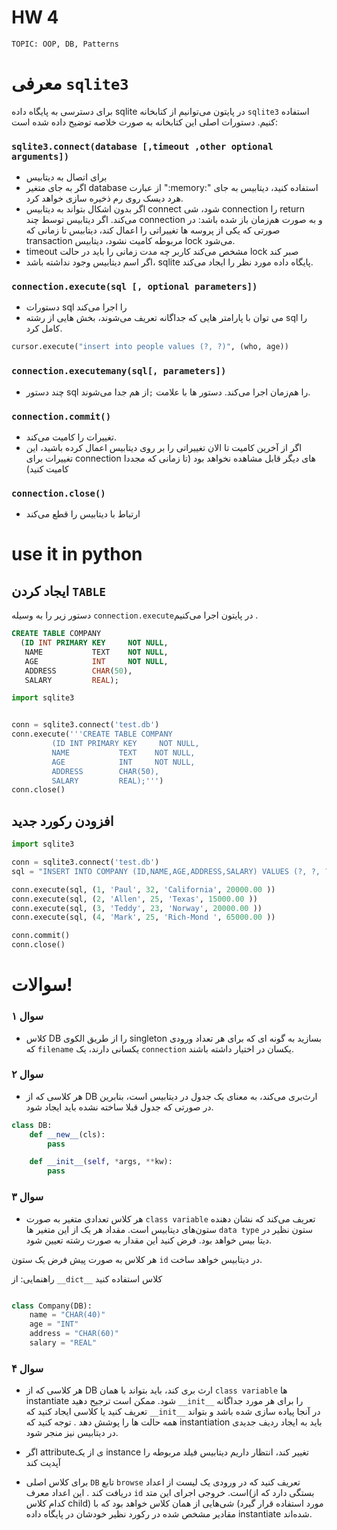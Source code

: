 # HW 4

`TOPIC: OOP, DB, Patterns`

# معرفی `sqlite3`


برای دسترسی به پایگاه داده sqlite در پایتون می‌توانیم از کتابخانه `sqlite3` استفاده کنیم. دستورات اصلی این کتابخانه به صورت خلاصه توضیح داده شده است: 

### `sqlite3.connect(database [,timeout ,other optional arguments])`

*  برای اتصال به دیتابیس
*  اگر به جای متغیر database از عبارت ":memory:" استفاده کنید، دیتابیس به جای هرد دیسک روی رم ذخیره سازی خواهد کرد.
*  اگر بدون اشکال بتواند به دیتابیس connect شود، شی connection را return می‌کند.
اگر دیتابیس توسط چند connection و به صورت هم‌زمان باز شده باشد: در صورتی که یکی از پروسه ها تغییراتی را اعمال کند، دیتابیس تا زمانی که transaction مربوطه کامیت نشود، دیتابیس lock می‌شود. 
*  timeout  مشخص می‌کند کاربر چه مدت زمانی را باید در حالت lock صبر کند 
*  اگر اسم دیتابیس وجود نداشته باشد، sqlite پایگاه داده مورد نظر را ایجاد می‌کند.


### `connection.execute(sql [, optional parameters])`

*  دستورات sql را اجرا می‌کند
*  می توان با پارامتر هایی که جداگانه تعریف می‌شوند، بخش هایی از رشته sql را کامل کرد. 

```python
cursor.execute("insert into people values (?, ?)", (who, age))
```

### `connection.executemany(sql[, parameters])`

*  چند دستور sql را هم‌زمان اجرا می‌کند. دستور ها با علامت `;`از هم جدا می‌شوند. 


### `connection.commit()`

* تغییرات را کامیت می‌کند.
* اگر از آخرین کامیت تا الان تغییراتی را بر روی دیتابیس اعمال کرده باشید، این تغییرات برای connection های دیگر قابل مشاهده نخواهد بود (تا زمانی که مجددا کامیت کنید) 

### `connection.close()`

*  ارتباط با دیتابیس را قطع می‌کند


# use it in python

## ایجاد کردن `TABLE`

دستور زیر را به وسیله `connection.execute`در پایتون اجرا می‌کنیم .

```sql
CREATE TABLE COMPANY
  (ID INT PRIMARY KEY     NOT NULL,
   NAME           TEXT    NOT NULL,
   AGE            INT     NOT NULL,
   ADDRESS        CHAR(50),
   SALARY         REAL);
```

```python
import sqlite3


conn = sqlite3.connect('test.db')
conn.execute('''CREATE TABLE COMPANY
         (ID INT PRIMARY KEY     NOT NULL,
         NAME           TEXT    NOT NULL,
         AGE            INT     NOT NULL,
         ADDRESS        CHAR(50),
         SALARY         REAL);''')
conn.close()
```

## افزودن رکورد جدید


```python
import sqlite3

conn = sqlite3.connect('test.db')
sql = "INSERT INTO COMPANY (ID,NAME,AGE,ADDRESS,SALARY) VALUES (?, ?, ?, ?, ?)"

conn.execute(sql, (1, 'Paul', 32, 'California', 20000.00 ))
conn.execute(sql, (2, 'Allen', 25, 'Texas', 15000.00 ))
conn.execute(sql, (3, 'Teddy', 23, 'Norway', 20000.00 ))
conn.execute(sql, (4, 'Mark', 25, 'Rich-Mond ', 65000.00 ))

conn.commit()
conn.close()
```


# سوالات!

### سوال ۱

*  کلاس DB را از طریق الکوی singleton بسازید به گونه ای که برای هر تعداد ورودی که `filename` یکسانی دارند، یک `connection‍‍` یکسان در اختیار داشته باشند. 

### سوال ۲

* هر کلاسی که از DB ارث‌بری می‌کند، به معنای یک جدول در دیتابیس است، بنابرین در صورتی که جدول قبلا ساخته نشده باید ایجاد شود. 

```python
class DB:
    def __new__(cls):
        pass

    def __init__(self, *args, **kw):
        pass
```

### سوال ۳

* هر کلاس تعدادی متغیر به صورت `class variable` تعریف می‌کند که نشان دهنده ستون‌های دیتابیس است. مقداد هر یک از این متغیر ها `data type` ستون نظیر در دیتا بیس خواهد بود. فرض کنید این مقدار به صورت رشته تعیین شود. 

هر کلاس به صورت پیش فرض یک ستون `id` در دیتابیس خواهد ساخت. 

راهنمایی: از `__dict__` کلاس استفاده کنید


```python

class Company(DB):
    name = "CHAR(40)"
    age = "INT"
    address = "CHAR(60)"
    salary = "REAL"
```

### سوال ۴

* هر کلاسی که از DB ارث بری کند، باید بتواند با همان `class variable` ها instantiate شود. ممکن است ترجیح دهید `__init__` را برای هر مورد جداگانه تعریف کنید یا کلاسی ایجاد کنید که `__init__` در آنجا پیاده سازی شده باشد و بتواند همه حالت ها را پوشش دهد . توجه کنید که instantiation باید به ایجاد ردیف جدیدی در دیتابیس نیز منجر شود. 


* اگر attributeی از یک instance تغییر کند، انتظار داریم دیتابیس فیلد مربوطه را آپدیت کند


* برای کلاس اصلی `DB` تابع `browse` تعریف کنید که در ورودی یک لیست از اعداد دریافت کند . این اعداد معرف `id` است. خروجی اجرای این متد(بستگی دارد که از کدام کلاس child) مورد استفاده قرار گیرد) شی‌هایی از همان کلاس خواهد بود که با مقادیر مشخص شده در رکورد نظیر خودشان در پایگاه داده instantiate شده‌اند. 